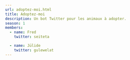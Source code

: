 ```yaml
---
url: adoptez-moi.html
title: Adoptez-moi
description: Un bot Twitter pour les animaux à adopter.
season: 1
members:
  - name: Fred
    twitter: seiteta

  - name: Jülide
    twitter: gulewelat
---
```

